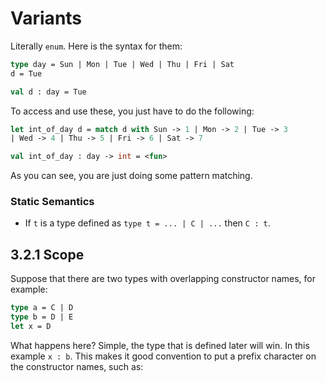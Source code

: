 # Variants

Literally `enum`. Here is the syntax for them:

```OCaml
type day = Sun | Mon | Tue | Wed | Thu | Fri | Sat
d = Tue

val d : day = Tue
```

To access and use these, you just have to do the following:

```OCaml
let int_of_day d = match d with Sun -> 1 | Mon -> 2 | Tue -> 3
| Wed -> 4 | Thu -> 5 | Fri -> 6 | Sat -> 7

val int_of_day : day -> int = <fun>
```

As you can see, you are just doing some pattern matching.

### Static Semantics

- If `t` is a type defined as `type t = ... | C | ...` then `C : t`.

## 3.2.1 Scope

Suppose that there are two types with overlapping constructor names, for example:

```OCaml
type a = C | D
type b = D | E
let x = D
```

What happens here? Simple, the type that is defined later will win. In this example `x : b`. This makes it good convention to put a prefix character on the constructor names, such as:

```OCaml

```
